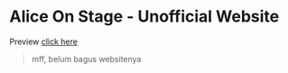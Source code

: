 # Alice On Stage - Unofficial Website
Preview [click here](https://arisunostage-kanpen.netlify.app)
> mff, belum bagus websitenya
